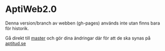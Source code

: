 # AptiWeb2.0
Denna version/branch av webben (gh-pages) används inte utan finns bara för historik.

Gå direkt till [master](https://github.com/aptitud/aptitud.github.io) och gör dina ändringar där för att de ska synas på [aptitud.se](http://www.aptitud.se)
